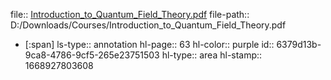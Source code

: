 file:: [Introduction_to_Quantum_Field_Theory.pdf](D:/Downloads/Courses/Introduction_to_Quantum_Field_Theory.pdf)
file-path:: D:/Downloads/Courses/Introduction_to_Quantum_Field_Theory.pdf

- [:span]
  ls-type:: annotation
  hl-page:: 63
  hl-color:: purple
  id:: 6379d13b-9ca8-4786-9cf5-265e23751503
  hl-type:: area
  hl-stamp:: 1668927803608